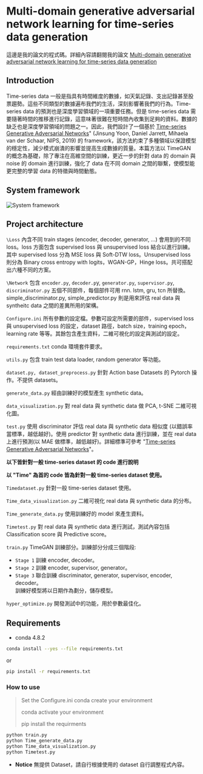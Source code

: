 # Multi-domain generative adversarial network learning for time-series data generation

這邊是我的論文的程式碼。詳細內容請翻閱我的論文 [Multi-domain generative adversarial network learning for time-series data generation](https://github.com/kent1201/Master-thesis/blob/master/Src/Multi-domain%20generative%20adversarial%20network%20learning%20for%20time-series%20data%20generation%20v3.pdf)

## Introduction
Time-series data 一般是指具有時間維度的數據，如天氣記錄、支出記錄甚至股票趨勢。這些不同類型的數據遍布我們的生活，深刻影響著我們的行為。Time-series data 的預測也是深度學習領域的一項重要任務。但是 time-series data 需要隨著時間的推移進行記錄，這意味著很難在短時間內收集到足夠的資料。數據的缺乏也是深度學習領域的問題之一。因此，我們設計了一個基於 [Time-series Generative Adversarial Networks](https://papers.nips.cc/paper/2019/hash/c9efe5f26cd17ba6216bbe2a7d26d490-Abstract.html)" (Jinsung Yoon, Daniel Jarrett, Mihaela van der Schaar, NIPS, 2019) 的 framework，該方法約束了多種領域以保證模型的穩定性，減少模式崩潰的影響並提高生成數據的質量。本篇方法以 TimeGAN 的概念為基礎，除了專注在高維空間的訓練，更近一步的針對 data 的 domain 與 noise 的 domain 進行訓練，強化了 data 在不同 domain 之間的聯繫，使模型能更完整的學習 data 的特徵與時間動態。

## System framework
![System framework]()


## Project architecture
`\Loss` 內含不同 train stages (encoder, decoder, generator, ...) 會用到的不同 loss。loss 方面包含 supervised loss 與 unsupervised loss 結合以進行訓練。其中 supervised loss 分為 MSE loss 與 Soft-DTW loss。Unsupervised loss 則分為 Binary cross entropy with logits，WGAN-GP，Hinge loss。共可搭配出六種不同的方案。

`\Network` 包含 `encoder.py`, `decoder.p`y, `generator.py`, `supervisor.py`, `discriminator.py` 五個不同部件，每個部件可用 rnn. lstm, gru, tcn 所替換。simple_discriminator.py, simple_predictor.py 則是用來評估 real data 與 syntheitc data 之間的差異所用的架構。 

`Configure.ini` 所有參數的設定檔。參數可設定所需要的部件，supervised loss 與 unsupervised loss 的設定，dataset 路徑，batch size，training epoch，learning rate 等等。其餘包含產生資料，二維可視化的設定與測試的設定。 

`requirements.txt` conda 環境套件要求。

`utils.py` 包含 train test data loader, random generator 等功能。  

`dataset.py, dataset_preprocess.py` 針對 Action base Datasets 的 Pytorch 操作。不提供 datasets。 

`generate_data.py` 經由訓練好的模型產生 synthetic data。 

`data_visualization.py` 對 real data 與 synthetic data 做 PCA, t-SNE 二維可視化圖。 

`test.py` 使用 discriminator 評估 real data 與 synthetic data 相似度 (以錯誤率當標準，越低越好)。使用 predictor 對 synthetic data 進行訓練，並在 real data 上進行預測(以 MAE 做標準，越低越好)。詳細標準可參考 "[Time-series Generative Adversarial Networks](https://papers.nips.cc/paper/2019/hash/c9efe5f26cd17ba6216bbe2a7d26d490-Abstract.html)"。

**以下皆針對一般 time-series dataset 的 code 進行說明**

**以 "Time" 為首的 code 皆為針對一般 time-series dataset 使用。**

`Timedataset.py` 針對一般 time-series dataset 使用。

`Time_data_visualization.py` 二維可視化 real data 與 synthetic data 的分布。

`Time_generate_data.py` 使用訓練好的 model 來產生資料。

`Timetest.py` 對 real data 與 synthetic data 進行測試，測試內容包括 Classification score 與 Predictive score。

`train.py` TimeGAN 訓練部分。訓練部分分成三個階段: 
* `Stage 1` 訓練 encoder, decoder。
* `Stage 2` 訓練 encoder, supervisor, generator。
* `Stage 3` 聯合訓練 discriminator, generator, supervisor, encoder, decoder。  
訓練好模型將以日期作為劃分，儲存模型。 

`hyper_optimize.py` 開發測試中的功能，用於參數最佳化。

## Requirements

* conda 4.8.2
```bash
conda install --yes --file requirements.txt
``` 
or
```bash
pip install -r requirements.txt
```

### How to use

>Set the Configure.ini
>conda create your environment 
>
>conda activate your environment 
>
>pip install the requirments 
```python
python train.py
python Time_generate_data.py
python Time_data_visualization.py
python Timetest.py
```
* **Notice** 無提供 Dataset，請自行根據使用的 dataset 自行調整程式內容。

